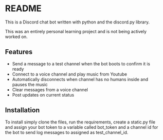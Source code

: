 # README
This is a Discord chat bot written with python and the discord.py library.

This was an entirely personal learning project and is not being actively worked on.

## Features

* Send a message to a test channel when the bot boots to confirm it is ready
* Connect to a voice channel and play music from Youtube
* Automatically disconnects when channel has no humans inside and pauses the music
* Clear messages from a voice channel
* Post updates on current status

## Installation
To install simply clone the files, run the requirements, create a static.py file and assign your bot 
token to a variable called bot_token and a channel id for the bot to send log messages to assigned as
test_channel_id.
